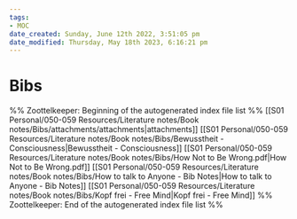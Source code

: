 ```yaml
---
tags: 
- MOC
date_created: Sunday, June 12th 2022, 3:51:05 pm
date_modified: Thursday, May 18th 2023, 6:16:21 pm
---
```

# Bibs



%% Zoottelkeeper: Beginning of the autogenerated index file list  %%
 [[S01 Personal/050-059 Resources/Literature notes/Book notes/Bibs/attachments/attachments|attachments]]
 [[S01 Personal/050-059 Resources/Literature notes/Book notes/Bibs/Bewusstheit - Consciousness|Bewusstheit - Consciousness]]
 [[S01 Personal/050-059 Resources/Literature notes/Book notes/Bibs/How Not to Be Wrong.pdf|How Not to Be Wrong.pdf]]
 [[S01 Personal/050-059 Resources/Literature notes/Book notes/Bibs/How to talk to Anyone - Bib Notes|How to talk to Anyone - Bib Notes]]
 [[S01 Personal/050-059 Resources/Literature notes/Book notes/Bibs/Kopf frei - Free Mind|Kopf frei - Free Mind]]
%% Zoottelkeeper: End of the autogenerated index file list  %%


